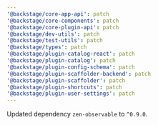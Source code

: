 ```yaml
---
'@backstage/core-app-api': patch
'@backstage/core-components': patch
'@backstage/core-plugin-api': patch
'@backstage/dev-utils': patch
'@backstage/test-utils': patch
'@backstage/types': patch
'@backstage/plugin-catalog-react': patch
'@backstage/plugin-catalog': patch
'@backstage/plugin-config-schema': patch
'@backstage/plugin-scaffolder-backend': patch
'@backstage/plugin-scaffolder': patch
'@backstage/plugin-shortcuts': patch
'@backstage/plugin-user-settings': patch
---
```


Updated dependency `zen-observable` to `^0.9.0`.
